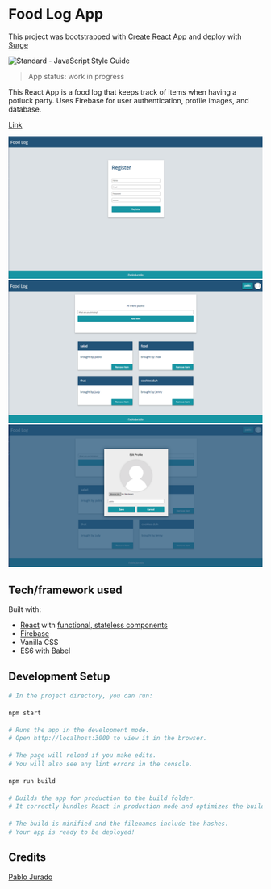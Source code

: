 
# Food Log App

This project was bootstrapped with [Create React App](https://github.com/facebookincubator/create-react-app)
and deploy with [Surge](http://surge.sh/)

<img src="https://img.shields.io/badge/code_style-standard-brightgreen.svg" alt="Standard - JavaScript Style Guide">

> App status: work in progress

This React App is a food log that keeps track of items when having a potluck party.
Uses Firebase for user authentication, profile images, and database.

[Link](http://food-log.surge.sh/)

<img src="ScreenShot1.png" alt="React App Screenshot">
<img src="ScreenShot2.png" alt="React App Screenshot">
<img src="ScreenShot3.png" alt="React App Screenshot">



## Tech/framework used

Built with:
* [React] with [functional, stateless components]
* [Firebase]
* Vanilla CSS
* ES6 with Babel


## Development Setup

```sh
# In the project directory, you can run:

npm start

# Runs the app in the development mode.
# Open http://localhost:3000 to view it in the browser.

# The page will reload if you make edits.
# You will also see any lint errors in the console.

npm run build

# Builds the app for production to the build folder.
# It correctly bundles React in production mode and optimizes the build for the best performance.

# The build is minified and the filenames include the hashes.
# Your app is ready to be deployed!
```

## Credits

[Pablo Jurado](http://www.pablojurado.com)


[Paint]:https://en.wikipedia.org/wiki/Microsoft_Paint
[persistent data structure]:https://en.wikipedia.org/wiki/Persistent_data_structure
[React]:https://facebook.github.io/react/
[functional, stateless components]:https://facebook.github.io/react/docs/components-and-props.html#props-are-read-only
[Firebase]:https://firebase.google.com/
